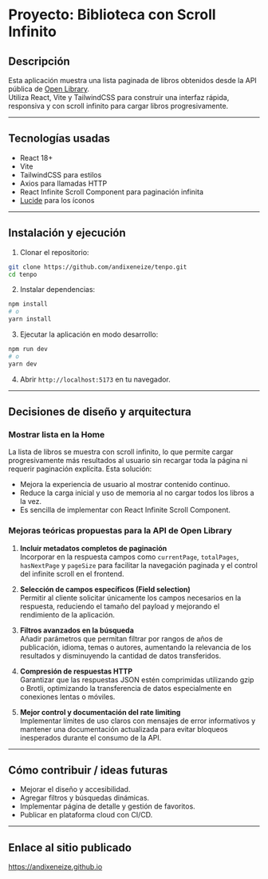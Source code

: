 # Proyecto: Biblioteca con Scroll Infinito

## Descripción

Esta aplicación muestra una lista paginada de libros obtenidos desde la API pública de [Open Library](https://openlibrary.org).  
Utiliza React, Vite y TailwindCSS para construir una interfaz rápida, responsiva y con scroll infinito para cargar libros progresivamente.

---

## Tecnologías usadas

- React 18+
- Vite
- TailwindCSS para estilos
- Axios para llamadas HTTP
- React Infinite Scroll Component para paginación infinita
- [Lucide](https://lucide.dev/) para los íconos

---

## Instalación y ejecución

1. Clonar el repositorio:

```bash
git clone https://github.com/andixeneize/tenpo.git
cd tenpo
```

2. Instalar dependencias:

```bash
npm install
# o
yarn install
```

3. Ejecutar la aplicación en modo desarrollo:

```bash
npm run dev
# o
yarn dev
```

4. Abrir `http://localhost:5173` en tu navegador.

---

## Decisiones de diseño y arquitectura

### Mostrar lista en la Home

La lista de libros se muestra con scroll infinito, lo que permite cargar progresivamente más resultados al usuario sin recargar toda la página ni requerir paginación explícita. Esta solución:

- Mejora la experiencia de usuario al mostrar contenido continuo.
- Reduce la carga inicial y uso de memoria al no cargar todos los libros a la vez.
- Es sencilla de implementar con React Infinite Scroll Component.

### Mejoras teóricas propuestas para la API de Open Library

1. **Incluir metadatos completos de paginación**  
   Incorporar en la respuesta campos como `currentPage`, `totalPages`, `hasNextPage` y `pageSize` para facilitar la navegación paginada y el control del infinite scroll en el frontend.

2. **Selección de campos específicos (Field selection)**  
   Permitir al cliente solicitar únicamente los campos necesarios en la respuesta, reduciendo el tamaño del payload y mejorando el rendimiento de la aplicación.

3. **Filtros avanzados en la búsqueda**  
   Añadir parámetros que permitan filtrar por rangos de años de publicación, idioma, temas o autores, aumentando la relevancia de los resultados y disminuyendo la cantidad de datos transferidos.

4. **Compresión de respuestas HTTP**  
   Garantizar que las respuestas JSON estén comprimidas utilizando gzip o Brotli, optimizando la transferencia de datos especialmente en conexiones lentas o móviles.

5. **Mejor control y documentación del rate limiting**  
   Implementar límites de uso claros con mensajes de error informativos y mantener una documentación actualizada para evitar bloqueos inesperados durante el consumo de la API.


---

## Cómo contribuir / ideas futuras

- Mejorar el diseño y accesibilidad.
- Agregar filtros y búsquedas dinámicas.
- Implementar página de detalle y gestión de favoritos.
- Publicar en plataforma cloud con CI/CD.

---

## Enlace al sitio publicado

https://andixeneize.github.io
